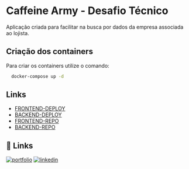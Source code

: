 # Caffeine Army - Desafio Técnico

Aplicação criada para facilitar na busca por dados da empresa associada ao lojista.
## Criação dos containers

Para criar os containers utilize o comando:

```bash
  docker-compose up -d
```
    
## Links

 - [FRONTEND-DEPLOY](https://caffeine-army-frontend-test.vercel.app/login)
 - [BACKEND-DEPLOY](https://caffeine-army-backend-test-production.up.railway.app)
 - [FRONTEND-REPO](https://github.com/NicolasCastro01/Caffeine-Army-Desafio/tree/production/frontend)
 - [BACKEND-REPO](https://github.com/NicolasCastro01/Caffeine-Army-Desafio/tree/production/backend)




## 🔗 Links
[![portfolio](https://img.shields.io/badge/my_portfolio-000?style=for-the-badge&logo=ko-fi&logoColor=white)](https://github.com/NicolasCastro01)
[![linkedin](https://img.shields.io/badge/linkedin-0A66C2?style=for-the-badge&logo=linkedin&logoColor=white)](https://www.linkedin.com/in/nicolasyscastro)
